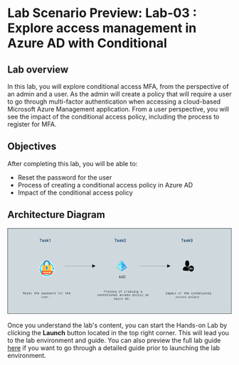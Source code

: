 # Lab Scenario Preview: Lab-03 : Explore access management in Azure AD with Conditional

## Lab overview

In this lab, you will explore conditional access MFA, from the perspective of an admin and a user. As the admin will create a policy that will require a user to go through multi-factor authentication when accessing a cloud-based Microsoft Azure Management application. From a user perspective, you will see the impact of the conditional access policy, including the process to register for MFA.


## Objectives

After completing this lab, you will be able to:

- Reset the password for the user
- Process of creating a conditional access policy in Azure AD
- Impact of the conditional access policy

## Architecture Diagram

 ![](./Images/preview03.png)

Once you understand the lab's content, you can start the Hands-on Lab by clicking the **Launch** button located in the top right corner. This will lead you to the lab environment and guide. You can also preview the full lab guide [here](https://experience.cloudlabs.ai/#/labguidepreview/fcb8bece-08ef-48f6-bf70-e41aa00227e2) if you want to go through a detailed guide prior to launching the lab environment. 
